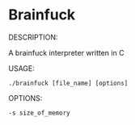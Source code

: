 # Brainfuck

DESCRIPTION:

A brainfuck interpreter written in C

USAGE:

```./brainfuck [file_name] [options]```

OPTIONS:

```-s size_of_memory```